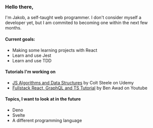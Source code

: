 ### Hello there,

I'm Jakob, a self-taught web programmer. I don't consider myself a developer yet, but I am commited to becoming one within the next few months.


#### Current goals:

* Making some learning projects with React
* Learn and use Jest
* Learn and use TDD


#### Tutorials I'm working on

* [JS Algorithms and Data Structures](https://www.udemy.com/course/js-algorithms-and-data-structures-masterclass/learn/lecture/11072080#overview) by Colt Steele on Udemy
* [Fullstack React, GraphQL and TS Tutorial](https://www.youtube.com/watch?v=I6ypD7qv3Z8) by Ben Awad on Youtube


#### Topics, I want to look at in the future

* Deno
* Svelte
* A different programming language
